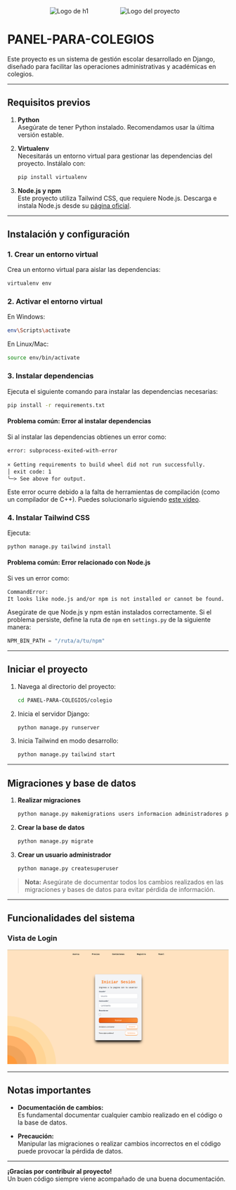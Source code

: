 <div style="display: flex; justify-content: center; align-items: center; gap: 10px;">
   <img width="150px" src="https://i.ibb.co/bXvzjXm/LOGO-h1.png" alt="Logo de h1" />
   <img width="150px" src="https://github.com/user-attachments/assets/e0551b39-11a1-4ce3-b5e2-2c6c18882bf0" alt="Logo del proyecto" />
</div>

# PANEL-PARA-COLEGIOS

Este proyecto es un sistema de gestión escolar desarrollado en Django, diseñado para facilitar las operaciones administrativas y académicas en colegios.

---

## Requisitos previos

1. **Python**  
   Asegúrate de tener Python instalado. Recomendamos usar la última versión estable.  

2. **Virtualenv**  
   Necesitarás un entorno virtual para gestionar las dependencias del proyecto. Instálalo con:  
   ```bash
   pip install virtualenv
   ```  

3. **Node.js y npm**  
   Este proyecto utiliza Tailwind CSS, que requiere Node.js. Descarga e instala Node.js desde su [página oficial](https://nodejs.org/en/download).  

---

## Instalación y configuración

### 1. Crear un entorno virtual  
Crea un entorno virtual para aislar las dependencias:  
```bash
virtualenv env
```

### 2. Activar el entorno virtual  
En Windows:  
```bash
env\Scripts\activate
```
En Linux/Mac:  
```bash
source env/bin/activate
```

### 3. Instalar dependencias  
Ejecuta el siguiente comando para instalar las dependencias necesarias:  
```bash
pip install -r requirements.txt
```

#### Problema común: Error al instalar dependencias  
Si al instalar las dependencias obtienes un error como:  
```plaintext
error: subprocess-exited-with-error

× Getting requirements to build wheel did not run successfully.
│ exit code: 1
╰─> See above for output.
```
Este error ocurre debido a la falta de herramientas de compilación (como un compilador de C++). Puedes solucionarlo siguiendo [este video](https://youtu.be/wTv8rNobJsw?si=6nO7UaryScIcNIo9).  

### 4. Instalar Tailwind CSS  
Ejecuta:  
```bash
python manage.py tailwind install
```

#### Problema común: Error relacionado con Node.js  
Si ves un error como:  
```plaintext
CommandError: 
It looks like node.js and/or npm is not installed or cannot be found.
```
Asegúrate de que Node.js y npm están instalados correctamente. Si el problema persiste, define la ruta de `npm` en `settings.py` de la siguiente manera:  
```python
NPM_BIN_PATH = "/ruta/a/tu/npm"
```

---

## Iniciar el proyecto

1. Navega al directorio del proyecto:  
   ```bash
   cd PANEL-PARA-COLEGIOS/colegio
   ```

2. Inicia el servidor Django:  
   ```bash
   python manage.py runserver
   ```

3. Inicia Tailwind en modo desarrollo:  
   ```bash
   python manage.py tailwind start
   ```

---

## Migraciones y base de datos

1. **Realizar migraciones**  
   ```bash
   python manage.py makemigrations users informacion administradores profesores gestores acudientes alumnos
   ```

2. **Crear la base de datos**  
   ```bash
   python manage.py migrate
   ```

3. **Crear un usuario administrador**  
   ```bash
   python manage.py createsuperuser
   ```

> **Nota:** Asegúrate de documentar todos los cambios realizados en las migraciones y bases de datos para evitar pérdida de información.

---

## Funcionalidades del sistema

### Vista de Login  
<p align="center">
  <img src="./Documentation/images/login.png" alt="Vista de Login">
</p>

---

## Notas importantes

- **Documentación de cambios:**  
  Es fundamental documentar cualquier cambio realizado en el código o la base de datos.  

- **Precaución:**  
  Manipular las migraciones o realizar cambios incorrectos en el código puede provocar la pérdida de datos.  

---

**¡Gracias por contribuir al proyecto!**  
Un buen código siempre viene acompañado de una buena documentación.